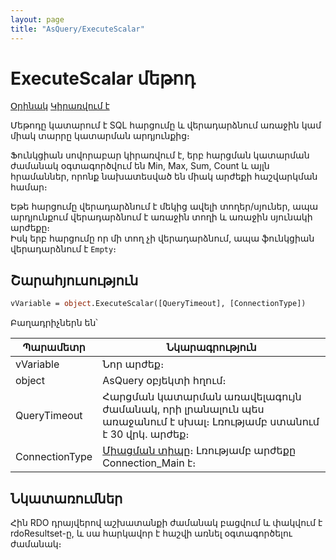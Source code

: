 ```yaml
---
layout: page
title: "AsQuery/ExecuteScalar"
---
```


# ExecuteScalar մեթոդ

[Օրինակ](../../Examples/E_AsQuery.md) [Կիրառվում է](../AsQuery.md)

Մեթոդը կատարում է SQL հարցումը և վերադարձնում առաջին կամ միակ տարրը կատարման արդյունքից։ 

Ֆունկցիան սովորաբար կիրառվում է, երբ հարցման կատարման ժամանակ օգտագործվում են Min, Max, Sum, Count և այլն հրամաններ, որոնք նախատեսված են միակ արժեքի հաշվարկման համար։

Եթե հարցումը վերադարձնում է մեկից ավելի տողեր/սյուներ, ապա արդյունքում վերադարձնում է առաջին տողի և առաջին սյունակի արժեքը։  
Իսկ երբ հարցումը որ մի տող չի վերադարձնում, ապա ֆունկցիան վերադարձնում է `Empty`։

## Շարահյուսություն

```vb
vVariable = object.ExecuteScalar([QueryTimeout], [ConnectionType])
```

Բաղադրիչներն են՝

    
| Պարամետր  | Նկարագրություն |
|--|--|
| vVariable | Նոր արժեք։ |
| object | AsQuery օբյեկտի հղում։ |
| QueryTimeout | Հարցման կատարման առավելագույն ժամանակ, որի լրանալուն պես առաջանում է սխալ։ Լռությամբ ստանում է 30 վրկ. արժեք։ |
| ConnectionType | [Միացման տիպը](../../Constants/ConnectionType.md)։ Լռությամբ արժեքը Connection_Main է։|

## Նկատառումներ

Հին RDO դրայվերով աշխատանքի ժամանակ բացվում և փակվում է rdoResultset-ը, և սա հարկավոր է հաշվի առնել օգտագործելու ժամանակ։
